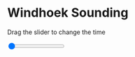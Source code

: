 <h1>Windhoek Sounding</h1>
<p>Drag the slider to change the time</p>

<div class="slidecontainer">
<input oninput='setImage(this)' class="slider" type="range" min="0" max="2" value="0" step="1" />
<img id='img'/>
</div>

<script>
var img = document.getElementById('img');
var img_array = ['/assets/images/skwt/skd_windhoek_wrfout_d01_2020-07-17_12:00:00.png',
'/assets/images/skwt/skd_windhoek_wrfout_d01_2020-07-17_18:00:00.png',];
function setImage(obj)
{
        var value = obj.value;
        img.src = img_array[value];

}
</script>
